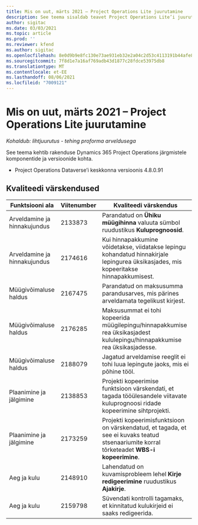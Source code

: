 ```yaml
---
title: Mis on uut, märts 2021 – Project Operations Lite juurutamine
description: See teema sisaldab teavet Project Operations Lite’i juurutuse 2021. aasta märtsi väljalaskes saadaolevate kvaliteedivärskenduste kohta.
author: sigitac
ms.date: 03/03/2021
ms.topic: article
ms.prod: ''
ms.reviewer: kfend
ms.author: sigitac
ms.openlocfilehash: 8e0d9b9e8fc130e73ae931eb32e2a04c2d53c4113191b44afe8df6dc4678b25d
ms.sourcegitcommit: 7f8d1e7a16af769adb43d1877c28fdce53975db8
ms.translationtype: MT
ms.contentlocale: et-EE
ms.lasthandoff: 08/06/2021
ms.locfileid: "7009121"
---
```

# <a name="whats-new-march-2021---project-operations-lite-deployment"></a>Mis on uut, märts 2021 – Project Operations Lite juurutamine

_Kohaldub: lihtjuurutus - tehing proforma arveldusega_


See teema kehtib rakenduse Dynamics 365 Project Operations järgmistele komponentide ja versioonide kohta.

- Project Operations Dataverse’i keskkonna versioonis 4.8.0.91 

## <a name="quality-updates"></a>Kvaliteedi värskendused

| **Funktsiooni ala** | **Viitenumber** | **Kvaliteedi värskendus** |
| --- | --- | --- |
| Arveldamine ja hinnakujundus | 2133873 | Parandatud on **Ühiku müügihinna** valuuta sümbol ruudustikus **Kuluprognoosid**. |
| Arveldamine ja hinnakujundus | 2174616 | Kui hinnapakkumine võidetakse, viidatakse lepingu kohandatud hinnakirjale lepingurea üksikasjades, mis kopeeritakse hinnapakkumisest. |
| Müügivõimaluse haldus | 2167475 | Parandatud on maksusumma parandusarves, mis pärines arveldamata tegelikust kirjest. |
| Müügivõimaluse haldus | 2176285 | Maksusummat ei tohi kopeerida müügilepingu/hinnapakkumise rea üksikasjadest kululepingu/hinnapakkumise rea üksikasjadesse. |
| Müügivõimaluse haldus | 2188079 | Jagatud arveldamise reeglit ei tohi luua lepingute jaoks, mis ei põhine tööl. |
| Plaanimine ja jälgimine | 2138853 | Projekti kopeerimise funktsioon värskendati, et tagada tööülesandele viitavate kuluprognoosi ridade kopeerimine sihtprojekti. |
| Plaanimine ja jälgimine | 2173259 | Projekti kopeerimisfunktsioon on värskendatud, et tagada, et see ei kuvaks teatud stsenaariumite korral tõrketeadet **WBS-i kopeerimine**. |
| Aeg ja kulu | 2148910 | Lahendatud on kuvamisprobleem lehel **Kirje redigeerimine** ruudustikus **Ajakirje**. |
| Aeg ja kulu | 2159798 | Süvendati kontrolli tagamaks, et kinnitatud kulukirjeid ei saaks redigeerida. |


